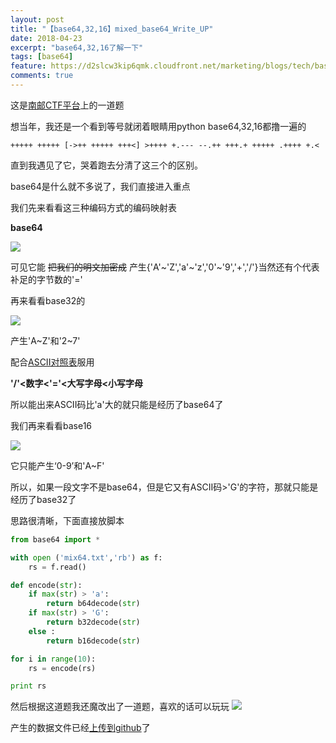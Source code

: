 ```yaml
---
layout: post
title: "【base64,32,16】mixed_base64_Write_UP"
date: 2018-04-23
excerpt: "base64,32,16了解一下"
tags: [base64]
feature: https://d2slcw3kip6qmk.cloudfront.net/marketing/blogs/tech/base64-header@2x.png
comments: true
---
```

这是[南邮CTF平台](http://ctf.nuptzj.cn/)上的一道题

想当年，我还是一个看到等号就闭着眼睛用python base64,32,16都撸一遍的

`+++++ +++++ [->++ +++++ +++<] >++++ +.--- --.++ +++.+ +++++ .++++ +.<`

直到我遇见了它，哭着跑去分清了这三个的区别。

base64是什么就不多说了，我们直接进入重点

我们先来看看这三种编码方式的编码映射表

**base64**

![](https://s3.amazonaws.com/stackabuse/media/decimal-to-base64-table.png)

可见它能 ~~把我们的明文加密成~~ 产生{'A'~'Z','a'~'z','0'~'9','+','/'}当然还有个代表补足的字节数的'='

再来看看base32的

![](http://chuantu.biz/t6/296/1524706899x-1566660859.png)

产生'A~Z'和'2~7'

配合[ASCII对照表](http://tool.oschina.net/commons?type=4)服用

**'/'<数字<'='<大写字母<小写字母**

所以能出来ASCII码比'a'大的就只能是经历了base64了

我们再来看看base16

![](http://s5.51cto.com/wyfs02/M00/76/CE/wKioL1ZdBoyS1GfDAAAPj7Mgg7E532.png)

它只能产生‘0-9’和'A~F'

所以，如果一段文字不是base64，但是它又有ASCII码>'G'的字符，那就只能是经历了base32了

思路很清晰，下面直接放脚本

```py
from base64 import *

with open ('mix64.txt','rb') as f:
    rs = f.read()

def encode(str):
    if max(str) > 'a':
        return b64decode(str)
    if max(str) > 'G':
        return b32decode(str)
    else :
        return b16decode(str)

for i in range(10):
    rs = encode(rs)

print rs 

```

然后根据这道题我还魔改出了一道题，喜欢的话可以玩玩
![](http://chuantu.biz/t6/296/1524708206x-1566661211.png)

产生的数据文件已经[上传到github](https://github.com/RhythmMark/RhythmMark.github.io/blob/master/makings/result.txt)了

